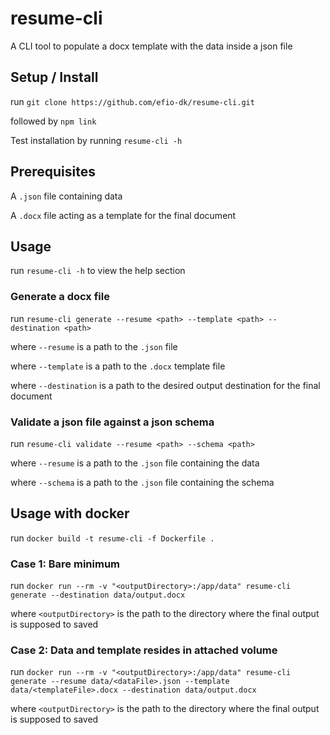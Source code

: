 # resume-cli
A CLI tool to populate a docx template with the data inside a json file

## Setup / Install
run `git clone https://github.com/efio-dk/resume-cli.git`

followed by `npm link`

Test installation by running `resume-cli -h`

## Prerequisites
A `.json` file containing data

A `.docx` file acting as a template for the final document


## Usage
run `resume-cli -h` to view the help section

### Generate a docx file
run `resume-cli generate --resume <path> --template <path> --destination <path>`

where `--resume` is a path to the `.json` file

where `--template` is a path to the `.docx` template file

where `--destination` is a path to the desired output destination for the final document


### Validate a json file against a json schema
run `resume-cli validate --resume <path> --schema <path>`

where `--resume` is a path to the `.json` file containing the data

where `--schema` is a path to the `.json` file containing the schema

## Usage with docker
run `docker build -t resume-cli -f Dockerfile .`

### Case 1: Bare minimum
run `docker run --rm -v "<outputDirectory>:/app/data" resume-cli generate --destination data/output.docx`

where `<outputDirectory>` is the path to the directory where the final output is supposed to saved

### Case 2: Data and template resides in attached volume
run `docker run --rm -v "<outputDirectory>:/app/data" resume-cli generate --resume data/<dataFile>.json --template data/<templateFile>.docx --destination data/output.docx`

where `<outputDirectory>` is the path to the directory where the final output is supposed to saved
